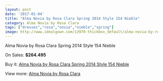 ```yaml
---
layout: post
date: '2017-01-04'
title: "Alma Novia by Rosa Clara Spring 2014 Style 154 Nieble"
category: Alma Novia by Rosa Clara
tags: ["dresses","rosa","novia","nieble","spring"]
image: http://www.idealgown.com/13970-thickbox_default/alma-novia-by-rosa-clara-spring-2014-style-154-nieble.jpg
---
```

Alma Novia by Rosa Clara Spring 2014 Style 154 Nieble

On Sales: **$264.495**
<a href="https://www.idealgown.com/en/alma-novia-by-rosa-clara/5632-alma-novia-by-rosa-clara-spring-2014-style-154-nieble.html"><amp-img layout="responsive" width="600" height="600" src="//www.idealgown.com/13970-thickbox_default/alma-novia-by-rosa-clara-spring-2014-style-154-nieble.jpg" alt="Alma Novia by Rosa Clara Spring 2014 Style 154 Nieble 0" /></a>
<a href="https://www.idealgown.com/en/alma-novia-by-rosa-clara/5632-alma-novia-by-rosa-clara-spring-2014-style-154-nieble.html"><amp-img layout="responsive" width="600" height="600" src="//www.idealgown.com/13971-thickbox_default/alma-novia-by-rosa-clara-spring-2014-style-154-nieble.jpg" alt="Alma Novia by Rosa Clara Spring 2014 Style 154 Nieble 1" /></a>

Buy it: [Alma Novia by Rosa Clara Spring 2014 Style 154 Nieble](https://www.idealgown.com/en/alma-novia-by-rosa-clara/5632-alma-novia-by-rosa-clara-spring-2014-style-154-nieble.html "Alma Novia by Rosa Clara Spring 2014 Style 154 Nieble")

View more: [Alma Novia by Rosa Clara](https://www.idealgown.com/en/82-alma-novia-by-rosa-clara "Alma Novia by Rosa Clara")
